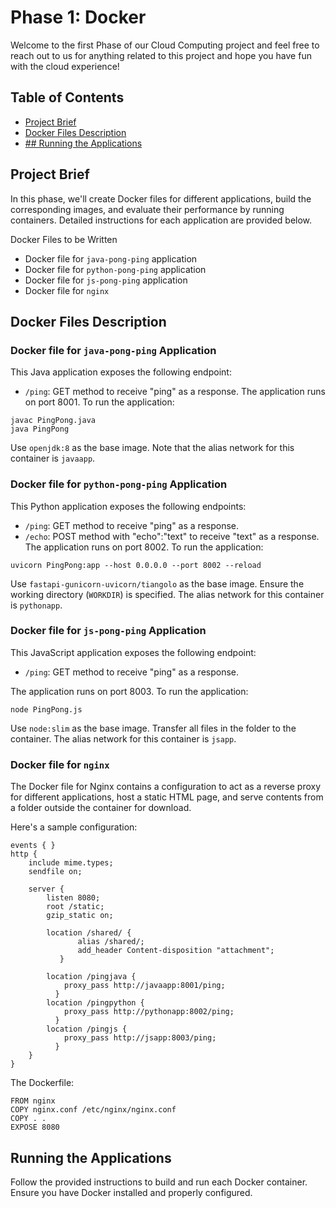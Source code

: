 # Phase 1: Docker
Welcome to the first Phase of our Cloud Computing project and feel free to reach out to us for anything related to this project and hope you have fun with the cloud experience!

## Table of Contents

- [Project Brief](#project-Brief)
- [Docker Files Description](#docker-Files-Description)
- [## Running the Applications](#running-the-Applications)


## Project Brief

In this phase, we'll create Docker files for different applications, build the corresponding images, and evaluate their performance by running containers. Detailed instructions for each application are provided below.

Docker Files to be Written
- Docker file for `java-pong-ping` application
- Docker file for `python-pong-ping` application
- Docker file for `js-pong-ping` application
- Docker file for `nginx`

## Docker Files Description

### Docker file for `java-pong-ping` Application
This Java application exposes the following endpoint:

- `/ping`: GET method to receive "ping" as a response.
The application runs on port 8001. To run the application:
```
javac PingPong.java
java PingPong
```

Use `openjdk:8` as the base image. Note that the alias network for this container is `javaapp`.

### Docker file for `python-pong-ping` Application

This Python application exposes the following endpoints:

- `/ping`: GET method to receive "ping" as a response.
- `/echo`: POST method with "echo":"text" to receive "text" as a response.
The application runs on port 8002. To run the application:
```
uvicorn PingPong:app --host 0.0.0.0 --port 8002 --reload
```

Use `fastapi-gunicorn-uvicorn/tiangolo` as the base image. Ensure the working directory (`WORKDIR`) is specified. The alias network for this container is `pythonapp`.

### Docker file for `js-pong-ping` Application

This JavaScript application exposes the following endpoint:

- `/ping`: GET method to receive "ping" as a response.

The application runs on port 8003. To run the application:
```
node PingPong.js
```

Use `node:slim` as the base image. Transfer all files in the folder to the container. The alias network for this container is `jsapp`.

### Docker file for `nginx`

The Docker file for Nginx contains a configuration to act as a reverse proxy for different applications, host a static HTML page, and serve contents from a folder outside the container for download.

Here's a sample configuration:
```
events { }
http {
    include mime.types;
    sendfile on;

    server {
        listen 8080;
        root /static;
        gzip_static on;

        location /shared/ {
               alias /shared/;
               add_header Content-disposition "attachment";
           }

        location /pingjava {
            proxy_pass http://javaapp:8001/ping;
          }
        location /pingpython {
            proxy_pass http://pythonapp:8002/ping;
          }
        location /pingjs {
            proxy_pass http://jsapp:8003/ping;
          }
    }
}
```

The Dockerfile:
```
FROM nginx
COPY nginx.conf /etc/nginx/nginx.conf
COPY . .
EXPOSE 8080
```
## Running the Applications
Follow the provided instructions to build and run each Docker container. Ensure you have Docker installed and properly configured.